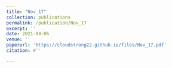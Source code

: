 ```yaml
---
title: "Nov_17"
collection: publications
permalink: /publication/Nov_17
excerpt: ''
date: 2021-04-06
venue: ''
paperurl: 'https://cloudstrong22.github.io/files/Nov_17.pdf'
citation: #''

---
```


[Download paper here]: (https://cloudstrong22.github.io/files/Nov_17.pdf)
